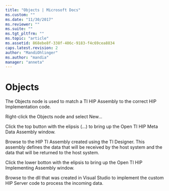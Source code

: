 ```yaml
---
title: "Objects | Microsoft Docs"
ms.custom: ""
ms.date: "11/30/2017"
ms.reviewer: ""
ms.suite: ""
ms.tgt_pltfrm: ""
ms.topic: "article"
ms.assetid: 868ebe8f-338f-406c-9183-f4c69cea8834
caps.latest.revision: 2
author: "MandiOhlinger"
ms.author: "mandia"
manager: "anneta"
---
```

# Objects
The Objects node is used to match a TI HIP Assembly to the correct HIP Implementation code.

Right-click the Objects node and select New...

Click the top button with the elipsis (...) to bring up the Open TI HIP Meta Data Assembly window.

Browse to the HIP TI Assembly created using the TI Designer. This assembly defines the data that will be received by the host system and the data that will be returned to the host system.

Click the lower botton with the elipsis to bring up the Open TI HIP Implementing Assembly window.

Browse to the dll that was created in Visual Studio to implement the custom HIP Server code to process the incoming data.

